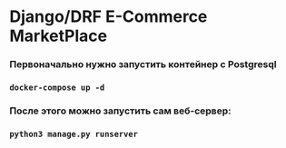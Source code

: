 # Django/DRF E-Commerce MarketPlace

### Первоначально нужно запустить контейнер с Postgresql
### `docker-compose up -d`
### После этого можно запустить сам веб-сервер:
### `python3 manage.py runserver`
